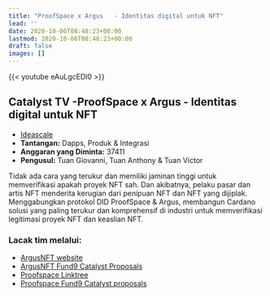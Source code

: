 ```yaml
---
title: "ProofSpace x Argus   - Identitas digital untuk NFT"
lead: ''
date: 2020-10-06T08:48:23+00:00
lastmod: 2020-10-06T08:48:23+00:00
draft: false
images: []
---
```


{{<  youtube eAuLgcEDl0 >}}

## Catalyst TV -ProofSpace x Argus - Identitas digital untuk NFT

- [Ideascale](https://cardano.ideascale.com/c/idea/414232)
- **Tantangan:** Dapps, Produk &amp; Integrasi
- **Anggaran yang Diminta:** 37411
- **Pengusul:** Tuan Giovanni, Tuan Anthony &amp; Tuan Victor

Tidak ada cara yang terukur dan memiliki jaminan tinggi untuk memverifikasi apakah proyek NFT sah. Dan akibatnya, pelaku pasar dan artis NFT menderita kerugian dari penipuan NFT dan NFT yang dijiplak. Menggabungkan protokol DID ProofSpace &amp; Argus, membangun Cardano solusi yang paling terukur dan komprehensif di industri untuk memverifikasi legitimasi proyek NFT dan keaslian NFT.

### Lacak tim melalui:

- [ArgusNFT website](https://argusnft.com/)
- [ArgusNFT Fund9 Catalyst Proposals](https://linktr.ee/arguscatalyst)
- [Proofspace Linktree](https://linktr.ee/proofspace)
- [Proofspace Fund9 Catalyst proposals](https://linktr.ee/proofspace_catalyst_f9)
